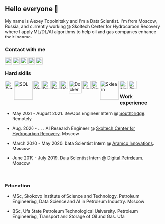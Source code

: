 ## Hello everyone 👋

My name is Alexey Topolnitskiy and I'm a Data Scientist. I'm from Moscow, Russia, and currently working @ Skoltech Center for Hydrocarbon Recovery where I apply ML/DL/AI algorithms to help oil and gas companies enhance their income.

### Contact with me

[<img align="left" alt="alexey-topolnitskiy-2b717817b | LinkedIn" width="22px" src="https://upload.wikimedia.org/wikipedia/commons/thumb/c/c9/Linkedin.svg/1200px-Linkedin.svg.png" />][linkedin]
[<img align="left" alt="rockstar__alex | Twitter" width="22px" src="https://i.imgur.com/gjxesPV.png" />][twitter]
[<img align="left" alt="rockstar_alex | Telegram" width="22px" src="https://upload.wikimedia.org/wikipedia/commons/thumb/8/83/Telegram_2019_Logo.svg/1920px-Telegram_2019_Logo.svg.png" />][telegram]
[<img align="left" alt="alexey.topolnitskiy | Facebook" width="22px" src="https://i.imgur.com/VgkNYXI.png" />][facebook]
[<img align="left" alt="alexey_topolnitskiy | Vk" width="22px" src="https://upload.wikimedia.org/wikipedia/commons/thumb/2/21/VK.com-logo.svg/1920px-VK.com-logo.svg.png" />][vk]


[linkedin]: https://linkedin.com/in/alexey-topolnitskiy-2b717817b
[twitter]: https://twitter.com/rockstar__alex
[telegram]: https://t.me/rockstar_alex
[facebook]: https://www.facebook.com/alexey.topolnitskiy
[vk]: https://vk.com/alexey_topolnitskiy

<br />

### Hard skills

<img align="left" alt="Python" title="Python" width="26px" src="https://upload.wikimedia.org/wikipedia/commons/thumb/c/c3/Python-logo-notext.svg/1200px-Python-logo-notext.svg.png" />
<img align="left" alt="SQL" title="SQL" width=60px" src="https://upload.wikimedia.org/wikipedia/commons/8/87/Sql_data_base_with_logo.png" />
<img align="left" alt="Git" title="Git" width="26px" src="https://git-scm.com/images/logos/downloads/Git-Icon-1788C.png" />
<img align="left" alt="PyTorch" title="PyTorch" width="26px" src="https://seeklogo.com/images/P/pytorch-logo-84F95D0AF5-seeklogo.com.png" />
<img align="left" alt="PosgtrSQL" title="PosgtrSQL" width="26px" src="https://upload.wikimedia.org/wikipedia/commons/thumb/2/29/Postgresql_elephant.svg/1920px-Postgresql_elephant.svg.png" />
<img align="left" alt="VSCode" title="VSCode" width="26px" src="https://upload.wikimedia.org/wikipedia/commons/thumb/9/9a/Visual_Studio_Code_1.35_icon.svg/1024px-Visual_Studio_Code_1.35_icon.svg.png" />
<img align="left" alt="Docker" title="Docker" width="40px" src="https://cdn.worldvectorlogo.com/logos/docker.svg" />
<img align="left" alt="Linux" title="Linux" width="26px" src="https://upload.wikimedia.org/wikipedia/commons/thumb/3/35/Tux.svg/1200px-Tux.svg.png" />                                                                                                                                                
<img align="left" alt="OpenCV" title="OpenCV" width="26px" src="https://upload.wikimedia.org/wikipedia/commons/3/32/OpenCV_Logo_with_text_svg_version.svg" />
<img align="left" alt="Sklearn" title="Sklearn" width="60px" src="https://neurohive.io/wp-content/uploads/2019/06/1200px-Scikit_learn_logo_small.svg.png" />
<img align="left" alt="Numpy" title="Numpy" width="26px" src="https://cdn.worldvectorlogo.com/logos/numpy.svg" />
<img align="left" alt="Pandas" title="Pandas" width="26px" src="https://upload.wikimedia.org/wikipedia/commons/thumb/2/22/Pandas_mark.svg/800px-Pandas_mark.svg.png" />

<br />

### Work experience

* May 2021 - August 2021. DevOps Engineer Intern @ [Southbridge](https://southbridge.io). Remotely

* Aug. 2020 - ... . AI Research Engineer @ [Skoltech Center for Hydrocarbon Recovery](https://crei.skoltech.ru/schr). Moscow

* March 2020 - May 2020. Data Scientist Intern @ [Aramco Innovations](https://europe.aramco.com/en/creating-value/technology-and-innovation/research-centers/moscow-research-center#). Moscow

* June 2019 - July 2019. Data Scientist Intern @ [Digital Petroleum](https://petroleum.digital). Moscow

<br />

### Education

* MSc, Skolkovo Institute of Science and Technology. Petroleum Engineering, Data Science and AI in Petroleum Industry. Moscow

* BSc, Ufa State Petroleum Technological University. Petroleum Engineering, Transport and Storage of Oil and Gas. Ufa


<!--
**alexeytopolnitskiy/alexeytopolnitskiy** is a ✨ _special_ ✨ repository because its `README.md` (this file) appears on your GitHub profile.

Here are some ideas to get you started:

- 🔭 I’m currently working on ...
- 🌱 I’m currently learning ...
- 👯 I’m looking to collaborate on ...
- 🤔 I’m looking for help with ...
- 💬 Ask me about ...
- 📫 How to reach me: ...
- 😄 Pronouns: ...
- ⚡ Fun fact: ...
-->
